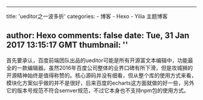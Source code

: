 
---
title: 'ueditor之一波多折'
categories: 
    - 博客
    - Hexo
    - Yilia 主题博客

author: Hexo
comments: false
date: Tue, 31 Jan 2017 13:15:17 GMT
thumbnail: ''
---

<div>   
首先要承认，百度前端团队出品的ueditor可能是所有开源富文本编辑中，功能最全的一款编辑器。虽然2016年百度公司整体的业界口碑有所下滑，但是攻城狮的开源精神始终是值得称赞的。核心源码并没有细看，但从整个库的使用方式来看，模块化方案似乎做的并不是很好，后来百度的echarts这方面就做的好一些，另外它的版本号规范不符合semver规范，不过它本身也不支持npm包的使用方式。
      
      
</div>
            